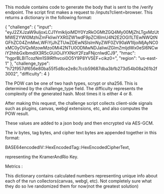 This module contains code to generate the body that is sent to the /verify endpoint. The script first makes a request to /inputs?client=browser. This returns a dictionary in the following format: 

{
	"challenge": {
		"input": "eyJ2ZXJzaW9uIjoxLCJ1YmlkIjoiMDY0YzRkOGMtZGQ4My00MjZhLTgxMzUtMWE2YWI0MzhiZmFkIiwiYXR0ZW1wdF9pZCI6ImU4N2E2OGI1LTEwNWQtNGFhZC04ZmMwLWFiYjJhZTUwZDEwNSIsImNyZWF0ZV90aW1lIjoiMjAyNC0xMC0yOVQxMzowMzo0Mi42NTU0ODMwNDJaIiwiZGlmZmljdWx0eSI6NCwiY2hhbGxlbmdlX3R5cGUiOiJIYXNoY2FzaFNjcnlwdCJ9",
		"hmac": "hgprBLBITcozNm1S9lRfhvcoi0O5Y9P8YV5EF+cikz0=",
		"region": "us-east-1"
	},
	"challenge_type": "h72f957df656e80ba55f5d8ce2e8c7ccb59687dba3bfb273d54b08a261b2f3002",
	"difficulty": 4
}

The POW can be one of two hash types, scrypt or sha256. This is determined by the challenge_type field. 
The difficulty represents the complexity of the generated hash. Most times it is either 4 or 8.

After making this request, the challenge script collects client-side signals such as plugins, canvas, webgl extensions, etc, and also computes the POW result. 

These values are added to a json body and then encrypted via AES-GCM. 

The iv bytes, tag bytes, and cipher text bytes are appended together in this format:

BASE64encodedIV::HexEncodedTag::HexEncodedCipherText, 

representing the KramerAndRio Key. 

Metrics : 

This dictionary contains calculated numbers representing unique info about each of the run collectors(canvas, webgl, etc). Not completely sure what they do so Ive randomized them for now(not the greatest solution) 




